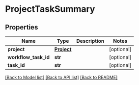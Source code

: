 # ProjectTaskSummary

## Properties
Name | Type | Description | Notes
------------ | ------------- | ------------- | -------------
**project** | [**Project**](Project.md) |  | [optional] 
**workflow_task_id** | **str** |  | [optional] 
**task_id** | **str** |  | [optional] 

[[Back to Model list]](../README.md#documentation-for-models) [[Back to API list]](../README.md#documentation-for-api-endpoints) [[Back to README]](../README.md)

